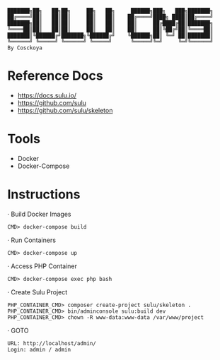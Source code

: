 ```
███████╗██╗   ██╗██╗     ██╗   ██╗     ██████╗███╗   ███╗███████╗
██╔════╝██║   ██║██║     ██║   ██║    ██╔════╝████╗ ████║██╔════╝
███████╗██║   ██║██║     ██║   ██║    ██║     ██╔████╔██║███████╗
╚════██║██║   ██║██║     ██║   ██║    ██║     ██║╚██╔╝██║╚════██║
███████║╚██████╔╝███████╗╚██████╔╝    ╚██████╗██║ ╚═╝ ██║███████║
╚══════╝ ╚═════╝ ╚══════╝ ╚═════╝      ╚═════╝╚═╝     ╚═╝╚══════╝
By Cosckoya
```
# Reference Docs
- https://docs.sulu.io/
- https://github.com/sulu
- https://github.com/sulu/skeleton

# Tools
- Docker
- Docker-Compose

# Instructions
· Build Docker Images

``` shell
CMD> docker-compose build
```
· Run Containers
``` shell
CMD> docker-compose up
```
· Access PHP Container
``` shell
CMD> docker-compose exec php bash
```
· Create Sulu Project
``` shell
PHP_CONTAINER_CMD> composer create-project sulu/skeleton .
PHP_CONTAINER_CMD> bin/adminconsole sulu:build dev
PHP_CONTAINER_CMD> chown -R www-data:www-data /var/www/project
```
· GOTO
```
URL: http://localhost/admin/
Login: admin / admin
```